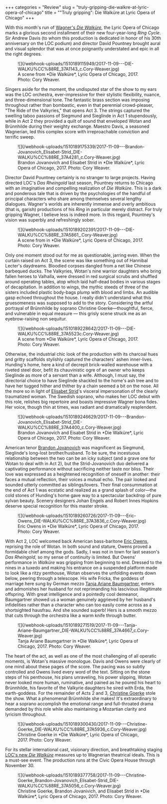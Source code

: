 +++
categories = "Review"
slug = "truly-gripping-die-walkre-at-lyric-opera-of-chicago"
title = "&quot;Truly gripping&quot;: Die Walküre at Lyric Opera of Chicago"
+++

With this month's run of [Wagner's *Die Walküre*](https://www.lyricopera.org/concertstickets/calendar/2017-2018/productions/lyricopera/die-walkure-opera-tickets), the Lyric Opera of Chicago marks a glorious second installment of their new four-year-long *Ring Cycle*. Sir Andrew Davis (to whom this production is dedicated in honor of his 30th anniversary on the LOC podium) and director David Pountney brought aural and visual splendor that was at once poignantly understated and epic in all the right degrees.

<figure data-type="image">
![](/webhook-uploads/1510189115949/2017-11-09---DIE-WALKU%CC%88RE_37A1143_c.Cory-Weaver.jpg)
<figcaption>A scene from *Die Walküre*, Lyric Opera of Chicago, 2017. Photo: Cory Weaver.</figcaption>
</figure>
 
Singers aside for the moment, the undisputed star of the show to my ears was the LOC orchestra, ever-impressive for their stylistic flexibility, nuance, and three-dimensional tone. The fantastic brass section was imposing throughout rather than bombastic, even in that perennial crowd-pleaser, "The Ride of the Valkyries," that opens Act 3. The strings captured the swelling taboo passions of Siegmund and Sieglinde in Act 1 stupendously, while in Act 2 they provided a quilt of sound that enveloped Wotan and Brünnhilde during their weighty exchange. Maestro Davis, a seasoned Wagnerian, led this complex score with irreproachable conviction and terrific sweep.

<figure data-type="image">
![](/webhook-uploads/1510189175339/2017-11-09---Brandon-Jovanovich_Elisabet-Strid_DIE-WALKU%CC%88RE_37A4281_c.Cory-Weaver.jpg)
<figcaption>Brandon Jovanovich and Elisabet Strid in *Die Walküre*, Lyric Opera of Chicago, 2017. Photo: Cory Weaver.</figcaption>
</figure>
 
Director David Pountney certainly is no stranger to large projects. Having directed LOC's *Das Rheingold* last season, Pountney returns to Chicago with an imaginative and compelling realization of *Die Walküre*. This is a dark and ponderous tale that is driven by the psychologies of the handful of principal characters who share among themselves several lengthy dialogues. Wagner's worlds are inherently immense and overly ambitious (that is, garish) productions of his *Ring* in particular merely distract. For truly gripping Wagner, I believe less is indeed more. In this regard, Pountney's vision was superbly and refreshingly sober.

<figure data-type="image">
![](/webhook-uploads/1510189202391/2017-11-09---DIE-WALKU%CC%88RE_37A5861_.Cory-Weaver.jpg)
<figcaption>A scene from in *Die Walküre*, Lyric Opera of Chicago, 2017. Photo: Cory Weaver.</figcaption>
</figure>
 
Only one moment stood out for me as questionable, jarring even. When the curtain raised on Act 3, the scene was like something out of Hannibal Lecter's daydreams. Bloodied corpses dangled from a net like Chinese barbequed ducks. The Valkyries, Wotan's nine warrior daughters who bring fallen heroes to Valhalla, were dressed in red surgical scrubs and shuffled around operating tables, atop which laid half-dead bodies in various stages of decapitation. In addition to wings, the mythic steeds of three of the sisters included plastic body-bags plump with blood and limbs. An audible gasp echoed throughout the house. I really didn't understand what this gruesomeness was supposed to add to the story. Considering the artful portrayal of Brünnhilde by soprano Christine Goerke—thoughtful, fierce, and vulnerable in equal measure — this grisly scene struck me as an eyebrow-raising non sequitur.

<figure data-type="image">
![](/webhook-uploads/1510189228642/2017-11-09---DIE-WALKU%CC%88RE_37A5523c.Cory-Weaver.jpg)
<figcaption>A scene from *Die Walküre*, Lyric Opera of Chicago, 2017. Photo: Cory Weaver.</figcaption>
</figure>
 
Otherwise, the industrial chic look of the production with its charcoal hues and gritty scaffolds stylishly captured the characters' ashen inner-lives. Hunding's home, here a kind of decrepit brick-walled warehouse with a riveted steel door, befit its chauvinistic ogre of an owner who keeps Sieglinde as more of a servant than a wife. Although, I must say, the directorial choice to have Sieglinde shackled to the home's ash tree and to have her tugged hither and thither by a chain seemed a bit on the nose. All the more so in light of [Elisabet Strid](/scene/people/elisabet-strid/)'s visceral impersonation of the clearly traumatized woman. The Swedish soprano, who makes her LOC debut with this role, relishes big repertoire and boasts impressive Wagner bona fides. Her voice, though thin at times, was radiant and dramatically resplendent.

<figure data-type="image">
![](/webhook-uploads/1510189246629/2017-11-09---Brandon-Jovanovich_Elisabet-Strid_DIE-WALKU%CC%88RE_37A4400_c.Cory-Weaver.jpg)
<figcaption>Brandon Jovanovich and Eisabet Strid in *Die Walküre*, Lyric Opera of Chicago, 2017. Photo: Cory Weaver.</figcaption>
</figure>
 
American tenor [Brandon Jovanovich](/scene/people/brandon-jovanovich/) was magnificent as Siegmund, Sieglinde's long-lost brother/husband. To be sure, the incestuous relationship between the two can be an icky subject (and a grave one for Wotan to deal with in Act 2), but the Strid-Jovanovich duo delivered a captivating performance without sacrificing neither taste nor bliss. Their love was expressed as a heightened recognition of oneself in another: their faces a mutual reflection, their voices a mutual echo. The pair looked and sounded utterly committed as siblings/lovers. Their final consummation at the end of Act 1 was ecstatic and realized as a grand splash of color—the cold stones of Hunding's home gave way to a spectacular backdrop of pure sylvan beauty. Scenery designers Johan Engels and Robert Innes Hopkins deserve special recognition for this master stroke.

<figure data-type="image">
![](/webhook-uploads/1510189260726/2017-11-09---Eric-Owens_DIE-WALKU%CC%88RE_37A3836_c.Cory-Weaver.jpg)
<figcaption>Eric Owens in *Die Walküre*, Lyric Opera of Chicago, 2017. Photo: Cory Weaver.</figcaption>
</figure>
 
With Act 2, LOC welcomed back American bass-baritone [Eric Owens](/scene/people/eric-owens/), reprising the role of Wotan. In both sound and stature, Owens proved a formidable chief among the gods. Sadly, I was not in town for last season's *Das Rheingold*, so my sense of continuity is limited. But Owens' performance in *Walküre* was gripping from beginning to end. Dressed to the nines in a tuxedo and making his entrance on a suspended platform made to look like a ritzy penthouse, Wotan observes the unfolding events down below, peering through a telescope. His wife Fricka, the goddess of marriage here sung by German mezzo [Tanja Ariane Baumgartner](/scene/people/tanja-ariane-baumgartner/), enters and admonishes her husband for not reprimanding his lascivious illegitimate offspring. With great intelligence and a pointedly cool demeanor, Baumgartner showed us a woman genuinely aggrieved by her husband's infidelities rather than a character who can too easily come across as a shortsighted hausfrau. And she sounded superb! Hers is a smooth mezzo that cuts through the orchestra like a warm knife through butter.

<figure data-type="image">
![](/webhook-uploads/1510189271519/2017-11-09---Tanja-Ariane-Baumgartner_DIE-WALKU%CC%88RE_37A4667_c.Cory-Weaver.jpg)
<figcaption>Tanja Ariane Baumgartner in *Die Walküre*, Lyric Opera of Chicago, 2017. Photo: Cory Weaver.</figcaption>
</figure>
 
The heart of the act, as well as one of the most challenging of all operatic moments, is Wotan's massive monologue. Davis and Owens were clearly of one mind about these pages of the score. The pacing was so subtly controlled and Owens lived every word of the text. Sitting on the stone steps of his penthouse, his plans unraveling, his power slipping, Wotan never looked more human, ruminative, and pained as he poured his heart to Brünnhilde, his favorite of the Valkyrie daughters he sired with Erda, the earth-goddess. For the remainder of Acts 2 and 3, [Christine Goerke](/talking-with-singers-christine-goerke/) stole the show. What a phenomenal Brünnhilde she makes! It's extraordinary to hear a soprano accomplish the emotional range and full-throated drama demanded by this role while also maintaining a Mozartian clarity and lyricism throughout.

<figure data-type="image">
![](/webhook-uploads/1510189300430/2017-11-09---Christine-Goerke_DIE-WALKU%CC%88RE_37A5936_c.Cory-Weaver.jpg)
<figcaption>Christine Goerke in *Die Walküre*, Lyric Opera of Chicago, 2017. Photo: Cory Weaver.</figcaption>
</figure>
 
For its stellar international cast, visionary direction, and breathtaking staging [LOC's new *Die Walküre*](https://www.lyricopera.org/concertstickets/calendar/2017-2018/productions/lyricopera/die-walkure-opera-tickets) measures up to Wagnerian theatrical ideals. This is a must-see event. The production runs at the Civic Opera House through November 30.

<figure data-type="image">
![](/webhook-uploads/1510189377758/2017-11-09---Christine-Goerke_Brandon-Jovanovich_Elisabet-Strid_DIE-WALKU%CC%88RE_37A5056_c.Cory-Weaver.jpg)
<figcaption>Christine Goerke, Brandon Jovanivich, and Elisabet Strid in *Die Walküre*, Lyric Opera of Chicago, 2017. Photo: Cory Weaver.</figcaption>
</figure>
